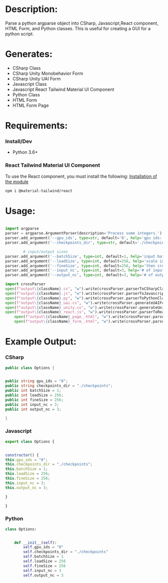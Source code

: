 # Description:
Parse a python argparse object into CSharp, Javascript,React component, HTML Form, and Python classes.
This is useful for creating a GUI for a python script.

# Generates:
- CSharp Class
- CSharp Unity Monobehavior Form
- CSharp Unity UAI Form
- Javascript Class
- Javascript React Tailwind Material UI Component
- Python Class
- HTML Form
- HTML Form Page

# Requirements:
### Install/Dev
- Python 3.6+

### React Tailwind Material UI Component
To use the React component, you must install the following:
[Installation of the module](https://www.material-tailwind.com/docs/react/guide/cra)
```bash
npm i @material-tailwind/react
```

# Usage:
```python

import argparse 
parser = argparse.ArgumentParser(description='Process some integers.')
parser.add_argument('--gpu_ids', type=str, default='0', help='gpu ids: e.g. 0  0,1,2, 0,2. use -1 for CPU')
parser.add_argument('--checkpoints_dir', type=str, default='./checkpoints', help='models are saved here')

        # input/output sizes
parser.add_argument('--batchSize', type=int, default=1, help='input batch size')
parser.add_argument('--loadSize', type=int, default=256, help='scale images to this size')
parser.add_argument('--fineSize', type=int, default=256, help='then crop to this size')
parser.add_argument('--input_nc', type=int, default=3, help='# of input image channels')
parser.add_argument('--output_nc', type=int, default=3, help='# of output image channels')

import crossParser
open(f"output\{className}.cs", "w").write(crossParser.parserToCSharpClass(parser, className = className))
open(f"output\{className}.js", "w").write(crossParser.parserToJavascriptClass(parser, className = className))
open(f"output\{className}.py", "w").write(crossParser.parserToPythonClass(parser, className = className))
open(f"output\{className}_uai.cs", "w").write(crossParser.generateUAIForm(parser, className = className))
open(f"output\{className}_unity.cs", "w").write(crossParser.generateUnityForm(parser, className = className))
open(f"output\{className}_react.js", "w").write(crossParser.parserToReactTailwindMaterialComponent(parser, className = className))
    open(f"output\{className}_page_.html", "w").write(crossParser.parserToHTMLFormPage(parser, className = className))
    open(f"output\{className}_form_.html", "w").write(crossParser.parserToHTMLForm(parser, className = className))
```

# Example Output:
### CSharp
```csharp
public class Options {


public string gpu_ids = "0";
public string checkpoints_dir = "./checkpoints";
public int batchSize = 1;
public int loadSize = 256;
public int fineSize = 256;
public int input_nc = 3;
public int output_nc = 3;

}
```

### Javascript
```javascript
export class Options {


constructor() {
this.gpu_ids = "0";
this.checkpoints_dir = "./checkpoints";
this.batchSize = 1;
this.loadSize = 256;
this.fineSize = 256;
this.input_nc = 3;
this.output_nc = 3;

}

}
```


### Python
```python
class Options:


    def __init__(self):
        self.gpu_ids = "0"
        self.checkpoints_dir = "./checkpoints"
        self.batchSize = 1
        self.loadSize = 256
        self.fineSize = 256
        self.input_nc = 3
        self.output_nc = 3
```
